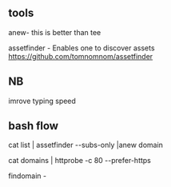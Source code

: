 ## tools
anew- this is better than tee


assetfinder - Enables one to discover assets  https://github.com/tomnomnom/assetfinder 


## NB
imrove typing speed 


## bash flow 
cat list | assetfinder --subs-only |anew domain

cat domains | httprobe -c 80 --prefer-https

findomain -

